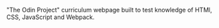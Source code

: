 "The Odin Project" curriculum webpage built to test knowledge of HTMl, CSS,
JavaScript and Webpack.
